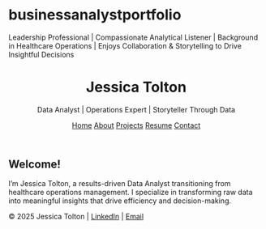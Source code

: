 # businessanalystportfolio
Leadership Professional | Compassionate Analytical Listener | Background in Healthcare Operations | Enjoys Collaboration &amp; Storytelling to Drive Insightful Decisions
<!DOCTYPE html>
<html lang="en">
<head>
  <meta charset="UTF-8" />
  <meta name="viewport" content="width=device-width, initial-scale=1.0" />

  <link rel="stylesheet" href="assets/css/style.css" />
</head>

<body>
  <header>
    <h1>Jessica Tolton</h1>
    <p>Data Analyst | Operations Expert | Storyteller Through Data</p>
    <nav>
      <a href="index.html">Home</a>
      <a href="about.html">About</a>
      <a href="projects.html">Projects</a>
      <a href="resume.html">Resume</a>
      <a href="mailto:jessica.tolton925@gmail.com">Contact</a>
    </nav>
  </header>

  <section id="intro">
    <h2>Welcome!</h2>
    <p>
      I’m Jessica Tolton, a results-driven Data Analyst transitioning from healthcare operations management.
      I specialize in transforming raw data into meaningful insights that drive efficiency and decision-making.
    </p>
  </section>

  <footer>
    <p>© 2025 Jessica Tolton | 
      <a href="https://linkedin.com/in/jessicatolton">LinkedIn</a> | 
      <a href="mailto:jessica.tolton925@gmail.com">Email</a>
    </p>
  </footer>
</body>
</html>
